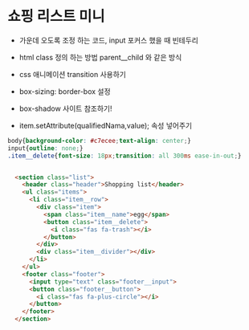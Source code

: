 # 쇼핑 리스트 미니 

* 가운데 오도록 조정 하는 코드, input 포커스 했을 때 빈테두리

* html class 정의 하는 방법 parent__child 와 같은 방식

* css 애니메이션 transition 사용하기

* box-sizing: border-box 설정

* box-shadow 사이트 참조하기!

* item.setAttribute(qualifiedNama,value); 속성 넣어주기

```css
body{background-color: #c7ecee;text-align: center;}
input{outline: none;}
.item__delete{font-size: 18px;transition: all 300ms ease-in-out;}
```

```js

```

```html
  <section class="list">
    <header class="header">Shopping list</header>
    <ul class="items">
      <li class="item__row">
        <div class="item">
          <span class="item__name">egg</span>
          <button class="item__delete">
            <i class="fas fa-trash"></i>
          </button>
        </div>
        <div class="item__divider"></div>
      </li>
    </ul>
    <footer class="footer">
      <input type="text" class="footer__input">
      <button class="footer__button">
        <i class="fas fa-plus-circle"></i>
      </button>
    </footer>
  </section>
```